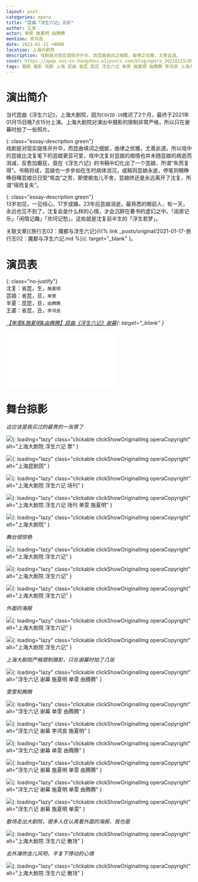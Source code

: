 ```yaml
---
layout: post
categories: opera
title: "昆曲「浮生六记」五折"
author: 立泉
actor: 单雯 施夏明 由腾腾
mention: 李鸿良
date: 2021-01-15 +0800
location: 上海大剧院
description: 戏剧是对现实提炼并升华，而昆曲填词之细腻，曲律之优雅，尤善此道。
cover: https://apqx.oss-cn-hangzhou.aliyuncs.com/blog/opera_20210115/DSC02331_thumb.jpg
tags: 看剧 摄影 戏剧 上海 昆曲 省昆 昆昆 浮生六记 单雯 施夏明 由腾腾 李鸿良 上海大剧院
---
```


# 演出简介

当代昆曲《浮生六记》，上海大剧院，因为`COVID-19`推迟了2个月，最终于2021年01月15日晚7点15分上演。上海大剧院对演出中摄影的限制非常严格，所以只在谢幕时拍了一些照片。

{: class="essay-description green"}  
戏剧是对现实提炼并升华，而昆曲填词之细腻，曲律之优雅，尤善此道。所以戏中的芸娘比沈复笔下的芸娘更显可爱，戏中沈复对芸娘的痴情也并未随芸娘的病逝而消减，反愈加癫狂，竟在《浮生六记》的书稿中幻化出了一个芸娘，所谓“失而复得”。书稿将成，芸娘也一步步如在生时病体消沉，成稿则芸娘永逝，停笔则眼睁睁目睹芸娘日日受“咳血”之苦，即使痴虫儿不舍，芸娘终还是永远离开了沈复，所谓“得而复失”。

{: class="essay-description green"}  
13岁初见，一见倾心，17岁成婚，23年后芸娘消逝，最熟悉的眼前人，有一天，永远也见不到了，沈复会是什么样的心情，才会沉醉在著书的虚幻之中。「闺房记乐」「闲情记趣」「坎坷记愁」，这些就是沈复前半生的「浮生若梦」。

关联文章[《旅行志02：魔都与浮生六记》]({% link _posts/original/2021-01-17-旅行志02：魔都与浮生六记.md %}){: target="_blank" }。

# 演员表

{: class="no-justify"}  
沈复：省昆，生，`施夏明`  
芸娘：省昆，旦，`单雯`  
半夏：昆昆，旦，`由腾腾`  
王婆：省昆，丑，`李鸿良`

*[【单雯&施夏明&由腾腾】昆曲《浮生六记》谢幕](https://www.bilibili.com/video/BV15U4y147jD){: target="_blank" }*

<div class="video-container">
<iframe loading="lazy" src="//player.bilibili.com/player.html?aid=671187442&bvid=BV15U4y147jD&cid=283287734&page=1" scrolling="no" border="0" frameborder="no" framespacing="0" allowfullscreen="true"> </iframe>
</div>

# 舞台掠影

*这应该是我买过的最贵的一张票了*

![](https://apqx.oss-cn-hangzhou.aliyuncs.com/blog/opera_20210115/IMG_4319_thumb.jpg){: loading="lazy" class="clickable clickShowOriginalImg operaCopyright" alt="上海大剧院 浮生六记 票" }

![](https://apqx.oss-cn-hangzhou.aliyuncs.com/blog/opera_20210115/IMG_4320_thumb.jpg){: loading="lazy" class="clickable clickShowOriginalImg operaCopyright" alt="上海昆剧团" }

![](https://apqx.oss-cn-hangzhou.aliyuncs.com/blog/opera_20210115/IMG_4322_thumb.jpg){: loading="lazy" class="clickable clickShowOriginalImg operaCopyright" alt="上海大剧院 浮生六记 场刊" }

![](https://apqx.oss-cn-hangzhou.aliyuncs.com/blog/opera_20210115/IMG_4323_thumb.jpg){: loading="lazy" class="clickable clickShowOriginalImg operaCopyright" alt="上海大剧院 浮生六记 场刊 单雯 施夏明" }

![](https://apqx.oss-cn-hangzhou.aliyuncs.com/blog/opera_20210115/IMG_4325_thumb.jpg){: loading="lazy" class="clickable clickShowOriginalImg operaCopyright" alt="上海大剧院" }

*舞台很惊艳*

![](https://apqx.oss-cn-hangzhou.aliyuncs.com/blog/opera_20210115/IMG_4326_thumb.jpg){: loading="lazy" class="clickable clickShowOriginalImg operaCopyright" alt="上海大剧院 浮生六记" }

![](https://apqx.oss-cn-hangzhou.aliyuncs.com/blog/opera_20210115/IMG_4327_thumb.jpg){: loading="lazy" class="clickable clickShowOriginalImg operaCopyright" alt="上海大剧院 浮生六记" }

![](https://apqx.oss-cn-hangzhou.aliyuncs.com/blog/opera_20210115/IMG_4328_thumb.jpg){: loading="lazy" class="clickable clickShowOriginalImg operaCopyright" alt="上海大剧院 浮生六记" }

*外面的海报*

![](https://apqx.oss-cn-hangzhou.aliyuncs.com/blog/opera_20210115/DSC02319_thumb.jpg){: loading="lazy" class="clickable clickShowOriginalImg operaCopyright" alt="上海大剧院 浮生六记" }

![](https://apqx.oss-cn-hangzhou.aliyuncs.com/blog/opera_20210115/DSC02320_thumb.jpg){: loading="lazy" class="clickable clickShowOriginalImg operaCopyright" alt="上海大剧院 浮生六记" }

*上海大剧院严格限制摄影，只在谢幕时拍了几张*

<!-- ![](https://apqx.oss-cn-hangzhou.aliyuncs.com/blog/opera_20210115/DSC02321_thumb.jpg){: loading="lazy" class="clickable clickShowOriginalImg operaCopyright" alt="浮生六记 谢幕 单雯 由腾腾" } -->

![](https://apqx.oss-cn-hangzhou.aliyuncs.com/blog/opera_20210115/DSC02322_thumb.jpg){: loading="lazy" class="clickable clickShowOriginalImg operaCopyright" alt="浮生六记 谢幕 施夏明 单雯 由腾腾" }

*雯雯和腾腾*

![](https://apqx.oss-cn-hangzhou.aliyuncs.com/blog/opera_20210115/DSC02323_thumb.jpg){: loading="lazy" class="clickable clickShowOriginalImg operaCopyright" alt="浮生六记 谢幕 单雯 由腾腾" }

![](https://apqx.oss-cn-hangzhou.aliyuncs.com/blog/opera_20210115/DSC02324_thumb.jpg){: loading="lazy" class="clickable clickShowOriginalImg operaCopyright" alt="浮生六记 谢幕 李鸿良 施夏明" }

![](https://apqx.oss-cn-hangzhou.aliyuncs.com/blog/opera_20210115/DSC02325_thumb.jpg){: loading="lazy" class="clickable clickShowOriginalImg operaCopyright" alt="浮生六记 谢幕 单雯 由腾腾" }

![](https://apqx.oss-cn-hangzhou.aliyuncs.com/blog/opera_20210115/DSC02326_thumb.jpg){: loading="lazy" class="clickable clickShowOriginalImg operaCopyright" alt="浮生六记 谢幕 施夏明 单雯 由腾腾" }

![](https://apqx.oss-cn-hangzhou.aliyuncs.com/blog/opera_20210115/DSC02327_thumb.jpg){: loading="lazy" class="clickable clickShowOriginalImg operaCopyright" alt="浮生六记 谢幕 施夏明 单雯 由腾腾" }

![](https://apqx.oss-cn-hangzhou.aliyuncs.com/blog/opera_20210115/DSC02328_thumb.jpg){: loading="lazy" class="clickable clickShowOriginalImg operaCopyright" alt="浮生六记 谢幕 施夏明 单雯" }

*散场走出大剧院，很多人在认真看外面的海报，我也是*

![](https://apqx.oss-cn-hangzhou.aliyuncs.com/blog/opera_20210115/DSC02331_thumb.jpg){: loading="lazy" class="clickable clickShowOriginalImg operaCopyright" alt="上海大剧院 浮生六记 散场" }

*去外滩吹会儿风吧，平复下悸动的心情*

![](https://apqx.oss-cn-hangzhou.aliyuncs.com/blog/opera_20210115/DSC02334_thumb.jpg){: loading="lazy" class="clickable clickShowOriginalImg operaCopyright" alt="上海大剧院 浮生六记 散场" }
